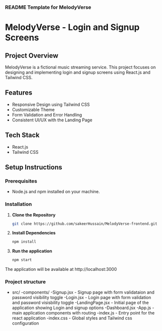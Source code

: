 
### README Template for MelodyVerse

# MelodyVerse - Login and Signup Screens

## Project Overview

MelodyVerse is a fictional music streaming service. This project focuses on designing and implementing login and signup screens using React.js and Tailwind CSS.

## Features

- Responsive Design using Tailwind CSS
- Customizable Theme
- Form Validation and Error Handling
- Consistent UI/UX with the Landing Page

## Tech Stack

- React.js
- Tailwind CSS

## Setup Instructions

### Prerequisites

- Node.js and npm installed on your machine.

### Installation

1. **Clone the Repository**
   ```bash
   git clone https://github.com/sakeerHussain/MelodyVerse-frontend.git

2. **Install Dependencies**
    ```bash
    npm install

3. **Run the application**      
    ```bash
    npm start
 The application will be available at  http://localhost:3000

 ### Project structure
 - src/
        -components/  -Signup.jsx  - Signup page with form validataion and password visibility toggle
                      -Login.jsx - Login page with form validation and password visisbility toggle
                      -LandingPage.jsx - Initial page of the application showing Login and signup options
                      -Dashboard.jsx
        -App.js - main application components with routing
        -index.js - Entry point for the react application
        -index.css - Global styles and Tailwind css configuration              